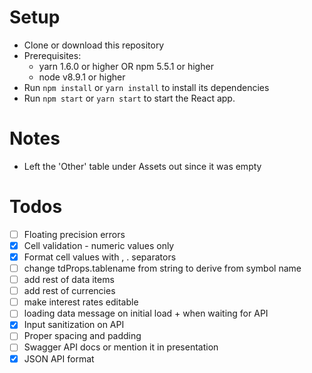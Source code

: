 # Setup

* Clone or download this repository
* Prerequisites:
  * yarn 1.6.0 or higher OR npm 5.5.1 or higher
  * node v8.9.1 or higher
* Run `npm install` or `yarn install` to install its dependencies
* Run `npm start` or `yarn start` to start the React app.

# Notes
* Left the 'Other' table under Assets out since it was empty

# Todos
* [ ] Floating precision errors
* [x] Cell validation - numeric values only
* [x] Format cell values with , . separators
* [ ] change tdProps.tablename from string to derive from symbol name
* [ ] add rest of data items
* [ ] add rest of currencies
* [ ] make interest rates editable
* [ ] loading data message on initial load + when waiting for API
* [x] Input sanitization on API
* [ ] Proper spacing and padding
* [ ] Swagger API docs or mention it in presentation
* [x] JSON API format

